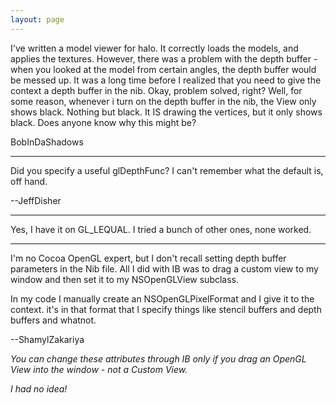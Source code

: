```yaml
---
layout: page
---
```


I've written a model viewer for halo. It correctly loads the models, and applies the textures. However, there was a problem with the depth buffer - when you looked at the model from certain angles, the depth buffer would be messed up. It was a long time before I realized that you need to give the context a depth buffer in the nib. Okay, problem solved, right? Well, for some reason, whenever i turn on the depth buffer in the nib, the View only shows black. Nothing but black. It IS drawing the vertices, but it only shows black. Does anyone know why this might be?

BobInDaShadows

----

Did you specify a useful glDepthFunc?  I can't remember what the default is, off hand.

--JeffDisher

----

Yes, I have it on GL_LEQUAL. I tried a bunch of other ones, none worked.

----

I'm no Cocoa OpenGL expert, but I don't recall setting depth buffer parameters in the Nib file. All I did with IB was to drag a custom view to my window and then set it to my NSOpenGLView subclass.

In my code I manually create an NSOpenGLPixelFormat and I give it to the context. it's in that format that I specify things like stencil buffers and depth buffers and whatnot.

--ShamylZakariya

*You can change these attributes through IB only if you drag an OpenGL View into the window - not a Custom View.*

*I had no idea!*
